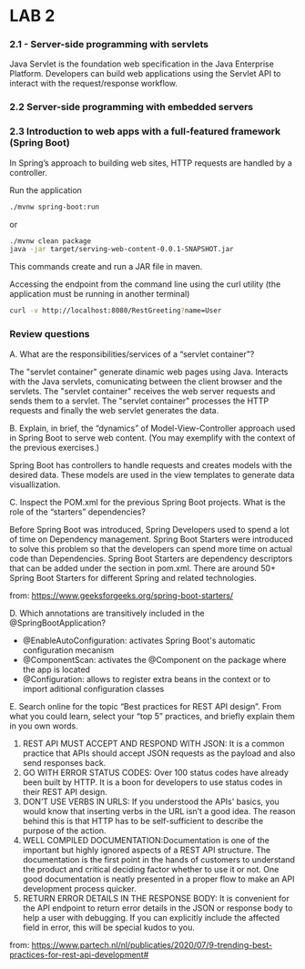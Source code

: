 # LAB 2

### 2.1 - Server-side programming with servlets

Java Servlet is the foundation web specification in the Java Enterprise Platform. Developers can build web applications using the Servlet API to interact with the request/response workflow.



### 2.2 Server-side programming with embedded servers



### 2.3 Introduction to web apps with a full-featured framework (Spring Boot)

In Spring’s approach to building web sites, HTTP requests are handled by a controller.

Run the application

```bash
./mvnw spring-boot:run
```

or

```bash
./mvnw clean package
java -jar target/serving-web-content-0.0.1-SNAPSHOT.jar
```

This commands create and run a JAR file in maven. 

Accessing the endpoint from the command line using the curl utility (the application must be running in another terminal)

```bash
curl -v http://localhost:8080/RestGreeting?name=User
```

### Review questions

A. What are the responsibilities/services of a “servlet container”?

The "servlet container" generate dinamic web pages using Java. Interacts with the Java servlets, comunicating between the client browser and the servlets. The "servlet container" receives the web server requests and sends them to a servlet. The "servlet container" processes the HTTP requests and finally the web servlet generates the data.

B. Explain, in brief, the “dynamics” of Model-View-Controller approach used in Spring Boot to serve web content. (You may exemplify with the context of the previous exercises.)

Spring Boot has controllers to handle requests and creates models with the desired data. These models are used in the view templates to generate data visuallization. 

C. Inspect the POM.xml for the previous Spring Boot projects. What is the role of the “starters” dependencies?

Before Spring Boot was introduced, Spring Developers used to spend a lot of time on Dependency management. Spring Boot Starters were introduced to solve this problem so that the developers can spend more time on actual code than Dependencies. Spring Boot Starters are dependency descriptors that can be added under the **<dependencies>** section in pom.xml. There are around 50+ Spring Boot Starters for different Spring and related technologies. 

from: https://www.geeksforgeeks.org/spring-boot-starters/

D. Which annotations are transitively included in the @SpringBootApplication?

- @EnableAutoConfiguration: activates Spring Boot's automatic configuration mecanism
- @ComponentScan: activates the @Component on the package where the app is located
- @Configuration: allows to register extra beans in the context or to import aditional configuration classes

E. Search online for the topic “Best practices for REST API design”. From what you could learn, select your “top 5” practices, and briefly explain them in you own words.

1. REST API MUST ACCEPT AND RESPOND WITH JSON: It is a common practice that APIs should accept JSON requests as the payload and also send responses back. 
2. GO WITH ERROR STATUS CODES: Over 100 status codes have already been built by HTTP. It is a boon for developers to use status codes in their REST API design.
3. DON’T USE VERBS IN URLS: If you understood the APIs' basics, you would know that inserting verbs in the URL isn’t a good idea. The reason behind this is that HTTP has to be self-sufficient to describe the purpose of the action. 
4. WELL COMPILED DOCUMENTATION:Documentation is one of the important but highly ignored aspects of a REST API structure. The documentation is the first point in the hands of customers to understand the product and critical deciding factor whether to use it or not. One good documentation is neatly presented in a proper flow to make an API development process quicker.
5. RETURN ERROR DETAILS IN THE RESPONSE BODY: It is convenient for the API endpoint to return error details in the JSON or response body to help a user with debugging. If you can explicitly include the affected field in error, this will be special kudos to you.

from: https://www.partech.nl/nl/publicaties/2020/07/9-trending-best-practices-for-rest-api-development#

